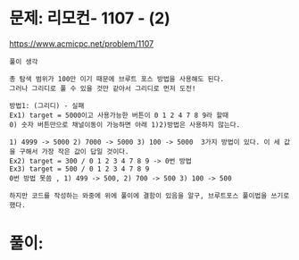 # 문제: 리모컨- 1107 - (2)
https://www.acmicpc.net/problem/1107
```
풀이 생각

총 탐색 범위가 100만 이기 때문에 브루트 포스 방법을 사용해도 된다.  
그러나 그리디로 풀 수 있을 것만 같아서 그리디로 먼저 도전!

방법1: (그리디) - 실패
Ex1) target = 5000이고 사용가능한 버튼이 0 1 2 4 7 8 9라 할때
0) 숫자 버튼만으로 채널이동이 가능하면 아래 1)2)방법은 사용하지 않는다.

1) 4999 -> 5000 2) 7000 -> 5000 3) 100 -> 5000  3가지 방법이 있다. 이 세 값을 구해서 가장 작은 값이 답일 것이다.
Ex2) target = 300 / 0 1 2 3 4 7 8 9 -> 0번 방법
Ex3) target = 500 / 0 1 2 3 4 7 8 9
0번 방법 못씀 , 1) 499 -> 500, 2) 700 -> 500 3) 100 -> 500

하지만 코드를 작성하는 와중에 위에 풀이에 결함이 있음을 알구, 브루트포스 풀이법을 쓰기로 했다.

```

# 풀이:
``` python

```
